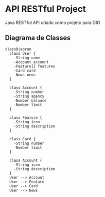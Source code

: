 # API RESTful Project

Java RESTful API criado como projeto para DIO

## Diagrama de Classes
```mermaid
classDiagram
  class User {
    -String name
    -Account account
    -Feature[] features
    -Card card
    -News news
  }

  class Account {
    -String number
    -String agency
    -Number balance
    -Number limit
  }

  class Feature {
    -String icon
    -String description
  }

  class Card {
    -String number
    -Number limit
  }

  class Account {
    -String icon
    -String description
  }
  User --> Account
  User --> Feature
  User --> Card
  User --> News
```
